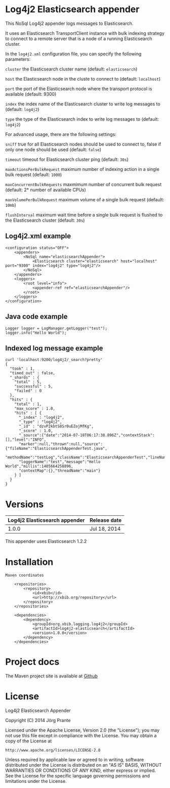 # Log4j2 Elasticsearch appender

This NoSql Log4j2 appender logs messages to Elasticsearch. 

It uses an Elasticsearch TransportClient instance with bulk indexing strategy to connect to a remote server 
that is a node of a running Elasticsearch cluster.

In the `log4j2.xml` configuration file, you can specify the following parameters:

`cluster` the Elasticsearch cluster name (default: `elasticsearch`)

`host` the Elasticsearch node in the cluste to connect to (default: `localhost`)

`port` the port of the Elasticsearch node where the transport protocol is available (default: 9300)

`index` the index name of the Elasticsearch cluster to write log messages to (default: `log4j2`)

`type` the type of the Elasticsearch index to write log messages to (default: `log4j2`)

For advanced usage, there are the following settings:

`sniff` true for all Elasticsearch nodes should be used to connect to, false if only one node should be used (default: `false`)

`timeout` timeout for Elasticsearch cluster ping (default: `30s`)

`maxActionsPerBulkRequest` maximum number of indexing action in a single bulk request (default: `1000`)

`maxConcurrentBulkRequests` maxmimum number of concurrent bulk request (default: 2* number of available CPUs)

`maxVolumePerBulkRequest` maximum volume of a single bulk request (default: `10mb`)

`flushInterval` maximum wait time before a single bulk request is flushed to the Elasticsearch cluster (default: `30s`)

## Log4j2.xml example

    <configuration status="OFF">
        <appenders>
            <NoSql name="elasticsearchAppender">
                <Elasticsearch cluster="elasticsearch" host="localhost" port="9300" index="log4j2" type="log4j2"/>
            </NoSql>
        </appenders>
        <loggers>
            <root level="info">
                <appender-ref ref="elasticsearchAppender"/>
            </root>
        </loggers>
    </configuration>

## Java code example

    Logger logger = LogManager.getLogger("test");
    logger.info("Hello World");

## Indexed log message example

    curl 'localhost:9200/log4j2/_search?pretty'
    {
      "took" : 1,
      "timed_out" : false,
      "_shards" : {
        "total" : 5,
        "successful" : 5,
        "failed" : 0
      },
      "hits" : {
        "total" : 1,
        "max_score" : 1.0,
        "hits" : [ {
          "_index" : "log4j2",
          "_type" : "log4j2",
          "_id" : "dzvP2kbtS8Sr0uEZojMfKg",
          "_score" : 1.0,
          "_source":{"date":"2014-07-18T06:17:38.896Z","contextStack":[],"level":"INFO",
          "marker":null,"thrown":null,"source":{"fileName":"ElasticsearchAppenderTest.java",
          "methodName":"testLog","className":"ElasticsearchAppenderTest","lineNumber":11},
          "loggerName":"test","message":"Hello World","millis":1405664258896,
          "contextMap":{},"threadName":"main"}
        } ]
      }
    }    


# Versions

| Log4j2 Elasticsearch appender   | Release date |
| --------------------------------| -------------|
| 1.0.0                           | Jul 18, 2014 |

This appender uses Elasticsearch 1.2.2

# Installation

    Maven coordinates
    
        <repositories>
            <repository>
                <id>xbib</id>
                <url>http://xbib.org/repository</url>
            </repository>
        </repositories>

        <dependencies>
            <dependency>
                <groupId>org.xbib.logging.log4j2</groupId>
                <artifactId>log4j2-elasticsearch</artifactId>
                <version>1.0.0</version>
            </dependency>
        </dependencies>


# Project docs

The Maven project site is available at [Github](http://jprante.github.io/log4j2-elasticsearch)

# License

Log4j2 Elasticsearch Appender

Copyright (C) 2014 Jörg Prante

Licensed under the Apache License, Version 2.0 (the "License");
you may not use this file except in compliance with the License.
You may obtain a copy of the License at

    http://www.apache.org/licenses/LICENSE-2.0

Unless required by applicable law or agreed to in writing, software
distributed under the License is distributed on an "AS IS" BASIS,
WITHOUT WARRANTIES OR CONDITIONS OF ANY KIND, either express or implied.
See the License for the specific language governing permissions and
limitations under the License.

